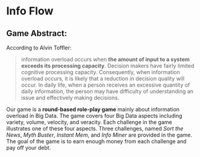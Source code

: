 # Info Flow

## Game Abstract:
According to Alvin Toffler:
> information overload occurs when **the amount of input to a system exceeds its processing capacity**. Decision makers have fairly limited cognitive processing capacity. Consequently, when information overload occurs, it is likely that a reduction in decision quality will occur. In daily life, when a person receives an excessive quantity of daily information, the person may have difficulty of understanding an issue and effectively making decisions. 

Our game is a **round-based role-play game** mainly about information overload in Big Data. The game covers four Big Data aspects including variety, volume, velocity, and veracity. Each challenge in the game illustrates one of these four aspects. Three challenges, named *Sort the News*, *Myth Buster*, *Instant Mem*, and *Info Miner* are provided in the game. The goal of the game is to earn enough money from each challenge and pay off your debt. 


